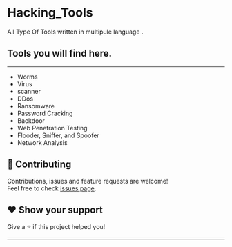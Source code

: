 # Hacking_Tools
All Type Of Tools written in multipule language .
## Tools you will find here.
---
* Worms
* Virus
* scanner
* DDos
* Ransomware
* Password Cracking
* Backdoor
* Web Penetration Testing
* Flooder, Sniffer, and Spoofer
* Network Analysis

## 🤝 Contributing

Contributions, issues and feature requests are welcome!<br />Feel free to check [issues page](https://github.com/Malwareman007/Open_Source_Web-Vulnerability-Scanner-and-Patcher/issues).



## ❤ Show your support

Give a ⭐️ if this project helped you!


***

